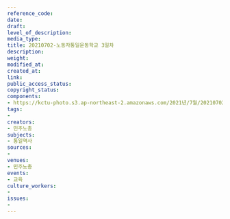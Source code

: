 ```yaml
---
reference_code: 
date: 
draft: 
level_of_description: 
media_type: 
title: 20210702-노동자통일운동학교 3일차
description: 
weight: 
modified_at: 
created_at: 
link: 
public_access_status: 
copyright_status: 
components:
- https://kctu-photo.s3.ap-northeast-2.amazonaws.com/2021년/7월/20210702-노동자통일운동학교+3일차/_1D20062.jpg
tags:
- 
creators:
- 민주노총
subjects:
- 통일역사
sources:
- 
venues:
- 민주노총
events:
- 교육
culture_workers:
- 
issues:
- 
---
```

